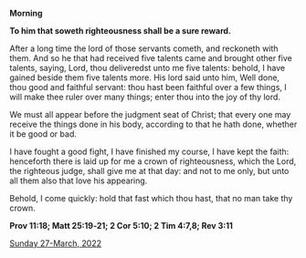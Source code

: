 **Morning**

**To him that soweth righteousness shall be a sure reward.**
 
After a long time the lord of those servants cometh, and reckoneth with them. And so he that had received five talents came and brought other five talents, saying, Lord, thou deliveredst unto me five talents: behold, I have gained beside them five talents more. His lord said unto him, Well done, thou good and faithful servant: thou hast been faithful over a few things, I will make thee ruler over many things; enter thou into the joy of thy lord.
 
We must all appear before the judgment seat of Christ; that every one may receive the things done in his body, according to that he hath done, whether it be good or bad.
 
I have fought a good fight, I have finished my course, I have kept the faith: henceforth there is laid up for me a crown of righteousness, which the Lord, the righteous judge, shall give me at that day: and not to me only, but unto all them also that love his appearing.
 
Behold, I come quickly: hold that fast which thou hast, that no man take thy crown.  

**Prov 11:18; Matt 25:19‑21; 2 Cor 5:10; 2 Tim 4:7,8; Rev 3:11**

[Sunday 27-March, 2022](https://t.me/daily_light)
